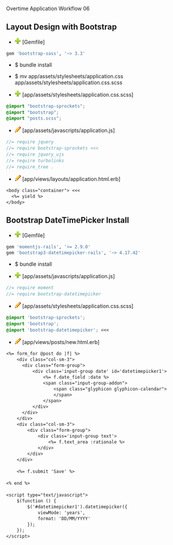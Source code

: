  Overtime Application Workflow 06

## Layout Design with Bootstrap 


- ![add](plus.png) [Gemfile]
```rb
gem 'bootstrap-sass', '~> 3.3'
```

- $ bundle install

- $ mv app/assets/stylesheets/application.css app/assets/stylesheets/application.css.scss 

- ![add](plus.png) [app/assets/stylesheets/application.css.scss]
```scss
@import "bootstrap-sprockets";
@import "bootstrap";
@import "posts.scss";
```
- ![edit](edit.png) [app/assets/javascripts/application.js]
```js
//= require jquery
//= require bootstrap-sprockets <<<
//= require jquery_ujs
//= require turbolinks
//= require_tree .
```
- ![edit](edit.png) [app/views/layouts/application.html.erb]
```erb
<body class="container"> <<<
  <%= yield %>
</body>
 ```

## Bootstrap DateTimePicker Install

- ![add](plus.png) [Gemfile]
```rb
gem 'momentjs-rails', '>= 2.9.0'
gem 'bootstrap3-datetimepicker-rails', '~> 4.17.42'
```

- $ bundle install

- ![add](plus.png) [app/assets/javascripts/application.js]
```js
//= require moment
//= require bootstrap-datetimepicker
```

- ![edit](edit.png) [app/assets/stylesheets/application.css.scss]
```scss
@import 'bootstrap-sprockets';
@import 'bootstrap';
@import 'bootstrap-datetimepicker'; <<<
```

- ![edit](edit.png) [app/views/posts/new.html.erb]
```erb
<%= form_for @post do |f| %>
    <div class="col-sm-3">
      <div class="form-group">
          <div class='input-group date' id='datetimepicker1'>
              <%= f.date_field :date %>
              <span class="input-group-addon">
                  <span class="glyphicon glyphicon-calendar">
                  </span>
              </span>
          </div>
      </div>
    </div>
    <div class="col-sm-3">
        <div class="form-group">
            <div class='input-group text'>
                <%= f.text_area :rationale %>
            </div>
        </div>
    </div>
	
	<%= f.submit 'Save' %>

<% end %>

<script type="text/javascript">
    $(function () {
        $('#datetimepicker1').datetimepicker({
            viewMode: 'years',
            format: 'DD/MM/YYYY'
        });
    });
</script>
```